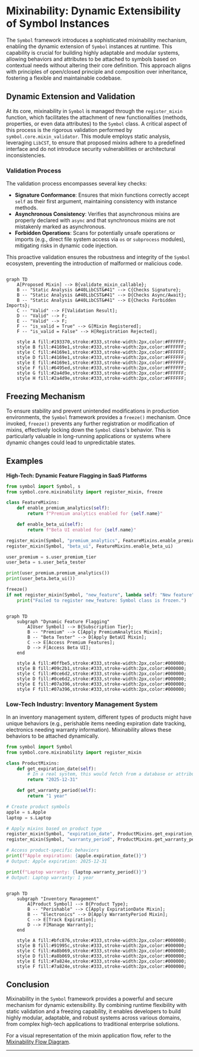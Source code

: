 # Mixinability: Dynamic Extensibility of Symbol Instances

The `Symbol` framework introduces a sophisticated mixinability mechanism, enabling the dynamic extension of `Symbol` instances at runtime. This capability is crucial for building highly adaptable and modular systems, allowing behaviors and attributes to be attached to symbols based on contextual needs without altering their core definition. This approach aligns with principles of open/closed principle and composition over inheritance, fostering a flexible and maintainable codebase.

## Dynamic Extension and Validation

At its core, mixinability in `Symbol` is managed through the `register_mixin` function, which facilitates the attachment of new functionalities (methods, properties, or even data attributes) to the `Symbol` class. A critical aspect of this process is the rigorous validation performed by `symbol.core.mixin_validator`. This module employs static analysis, leveraging `LibCST`, to ensure that proposed mixins adhere to a predefined interface and do not introduce security vulnerabilities or architectural inconsistencies.

### Validation Process
The validation process encompasses several key checks:
- **Signature Conformance**: Ensures that mixin functions correctly accept `self` as their first argument, maintaining consistency with instance methods.
- **Asynchronous Consistency**: Verifies that asynchronous mixins are properly declared with `async` and that synchronous mixins are not mistakenly marked as asynchronous.
- **Forbidden Operations**: Scans for potentially unsafe operations or imports (e.g., direct file system access via `os` or `subprocess` modules), mitigating risks in dynamic code injection.

This proactive validation ensures the robustness and integrity of the `Symbol` ecosystem, preventing the introduction of malformed or malicious code.

```mermaid

graph TD
    A[Proposed Mixin] --> B{validate_mixin_callable};
    B -- "Static Analysis &#40LibCST&#41" --> C{Checks Signature};
    B -- "Static Analysis &#40LibCST&#41" --> D{Checks Async/Await};
    B -- "Static Analysis &#40LibCST&#41" --> E{Checks Forbidden Imports};
    C -- "Valid" --> F[Validation Result];
    D -- "Valid" --> F;
    E -- "Valid" --> F;
    F -- "is_valid = True" --> G[Mixin Registered];
    F -- "is_valid = False" --> H[Registration Rejected];

    style A fill:#193370,stroke:#333,stroke-width:2px,color:#FFFFFF;
    style B fill:#4169e1,stroke:#333,stroke-width:2px,color:#FFFFFF;
    style C fill:#4169e1,stroke:#333,stroke-width:2px,color:#FFFFFF;
    style D fill:#4169e1,stroke:#333,stroke-width:2px,color:#FFFFFF;
    style E fill:#4169e1,stroke:#333,stroke-width:2px,color:#FFFFFF;
    style F fill:#6495ed,stroke:#333,stroke-width:2px,color:#FFFFFF;
    style G fill:#2a4d9e,stroke:#333,stroke-width:2px,color:#FFFFFF;
    style H fill:#2a4d9e,stroke:#333,stroke-width:2px,color:#FFFFFF;

```
## Freezing Mechanism

To ensure stability and prevent unintended modifications in production environments, the `Symbol` framework provides a `freeze()` mechanism. Once invoked, `freeze()` prevents any further registration or modification of mixins, effectively locking down the `Symbol` class's behavior. This is particularly valuable in long-running applications or systems where dynamic changes could lead to unpredictable states.

## Examples

**High-Tech: Dynamic Feature Flagging in SaaS Platforms**
```python
from symbol import Symbol, s
from symbol.core.mixinability import register_mixin, freeze

class FeatureMixins:
    def enable_premium_analytics(self):
        return f"Premium analytics enabled for {self.name}"

    def enable_beta_ui(self):
        return f"Beta UI enabled for {self.name}"

register_mixin(Symbol, "premium_analytics", FeatureMixins.enable_premium_analytics)
register_mixin(Symbol, "beta_ui", FeatureMixins.enable_beta_ui)

user_premium = s.user_premium_tier
user_beta = s.user_beta_tester

print(user_premium.premium_analytics())
print(user_beta.beta_ui())

freeze()
if not register_mixin(Symbol, "new_feature", lambda self: "New feature"):
    print("Failed to register new_feature: Symbol class is frozen.")
```

```mermaid

graph TD
    subgraph "Dynamic Feature Flagging"
        A[User Symbol] --> B{Subscription Tier};
        B -- "Premium" --> C[Apply PremiumAnalytics Mixin];
        B -- "Beta Tester" --> D[Apply BetaUI Mixin];
        C --> E[Access Premium Features];
        D --> F[Access Beta UI];
    end

    style A fill:#0ffbe5,stroke:#333,stroke-width:2px,color:#000000;
    style B fill:#09c2b1,stroke:#333,stroke-width:2px,color:#000000;
    style C fill:#0ce6d2,stroke:#333,stroke-width:2px,color:#000000;
    style D fill:#0ce6d2,stroke:#333,stroke-width:2px,color:#000000;
    style E fill:#07a396,stroke:#333,stroke-width:2px,color:#000000;
    style F fill:#07a396,stroke:#333,stroke-width:2px,color:#000000;

```
### Low-Tech Industry: Inventory Management System

In an inventory management system, different types of products might have unique behaviors (e.g., perishable items needing expiration date tracking, electronics needing warranty information). Mixinability allows these behaviors to be attached dynamically.

```python
from symbol import Symbol
from symbol.core.mixinability import register_mixin

class ProductMixins:
    def get_expiration_date(self):
        # In a real system, this would fetch from a database or attribute
        return "2025-12-31"

    def get_warranty_period(self):
        return "1 year"

# Create product symbols
apple = s.Apple
laptop = s.Laptop

# Apply mixins based on product type
register_mixin(Symbol, "expiration_date", ProductMixins.get_expiration_date)
register_mixin(Symbol, "warranty_period", ProductMixins.get_warranty_period)

# Access product-specific behaviors
print(f"Apple expiration: {apple.expiration_date()}")
# Output: Apple expiration: 2025-12-31

print(f"Laptop warranty: {laptop.warranty_period()}")
# Output: Laptop warranty: 1 year
```

```mermaid

graph TD
    subgraph "Inventory Management"
        A[Product Symbol] --> B{Product Type};
        B -- "Perishable" --> C[Apply ExpirationDate Mixin];
        B -- "Electronics" --> D[Apply WarrantyPeriod Mixin];
        C --> E[Track Expiration];
        D --> F[Manage Warranty];
    end

    style A fill:#bfc876,stroke:#333,stroke-width:2px,color:#000000;
    style B fill:#91995c,stroke:#333,stroke-width:2px,color:#000000;
    style C fill:#a8b069,stroke:#333,stroke-width:2px,color:#000000;
    style D fill:#a8b069,stroke:#333,stroke-width:2px,color:#000000;
    style E fill:#7a824e,stroke:#333,stroke-width:2px,color:#000000;
    style F fill:#7a824e,stroke:#333,stroke-width:2px,color:#000000;

```
## Conclusion

Mixinability in the `Symbol` framework provides a powerful and secure mechanism for dynamic extensibility. By combining runtime flexibility with static validation and a freezing capability, it enables developers to build highly modular, adaptable, and robust systems across various domains, from complex high-tech applications to traditional enterprise solutions.

For a visual representation of the mixin application flow, refer to the [Mixinability Flow Diagram](mixinability_flow.mmd).

---
